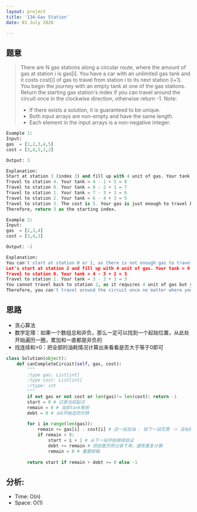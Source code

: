 ```yaml
---
layout: project
title: '134-Gas Station'
date: 01 July 2020

---
```

## 题意
> There are N gas stations along a circular route, where the amount of gas at station i is gas[i].
> You have a car with an unlimited gas tank and it costs cost[i] of gas to travel from station i to its next station (i+1). You begin the journey with an empty tank at one of the gas stations.
> Return the starting gas station's index if you can travel around the circuit once in the clockwise direction, otherwise return -1.
> Note:
> - If there exists a solution, it is guaranteed to be unique.
> - Both input arrays are non-empty and have the same length.
> - Each element in the input arrays is a non-negative integer.

~~~python
Example 1:
Input: 
gas  = [1,2,3,4,5]
cost = [3,4,5,1,2]

Output: 3

Explanation:
Start at station 3 (index 3) and fill up with 4 unit of gas. Your tank = 0 + 4 = 4
Travel to station 4. Your tank = 4 - 1 + 5 = 8
Travel to station 0. Your tank = 8 - 2 + 1 = 7
Travel to station 1. Your tank = 7 - 3 + 2 = 6
Travel to station 2. Your tank = 6 - 4 + 3 = 5
Travel to station 3. The cost is 5. Your gas is just enough to travel back to station 3.
Therefore, return 3 as the starting index.

Example 2:
Input: 
gas  = [2,3,4]
cost = [3,4,3]

Output: -1

Explanation:
You can't start at station 0 or 1, as there is not enough gas to travel to the next station.
Let's start at station 2 and fill up with 4 unit of gas. Your tank = 0 + 4 = 4
Travel to station 0. Your tank = 4 - 3 + 2 = 3
Travel to station 1. Your tank = 3 - 3 + 3 = 3
You cannot travel back to station 2, as it requires 4 unit of gas but you only have 3.
Therefore, you can't travel around the circuit once no matter where you start.
~~~

## 思路
- 贪心算法
- 数学定理：如果一个数组总和非负，那么一定可以找到一个起始位置，从此处开始遍历一圈，累加和一直都是非负的
- 找连续和>0：把全部的油耗情况计算出来看看是否大于等于0即可

~~~python
class Solution(object):
    def canCompleteCircuit(self, gas, cost):
        """
        :type gas: List[int]
        :type cost: List[int]
        :rtype: int
        """
        if not gas or not cost or len(gas)!= len(cost): return -1
        start = 0 # 记录当前起点
        remain = 0 # 当前tank剩余
        debt = 0 # 从0开始走的欠债
        
        for i in range(len(gas)):
            remain += gas[i] - cost[i] # 这一站加油 - 到下一站花费 -> 没站积累
            if remain < 0:
                start = i + 1 # 从下一站开始继续验证
                debt += remain # 把前面欠债记录下来，避免重复计算
                remain = 0 # 重置邮箱
        
        return start if remain + debt >= 0 else -1
~~~

## 分析:
- Time: O(n) 
- Space: O(1) 
